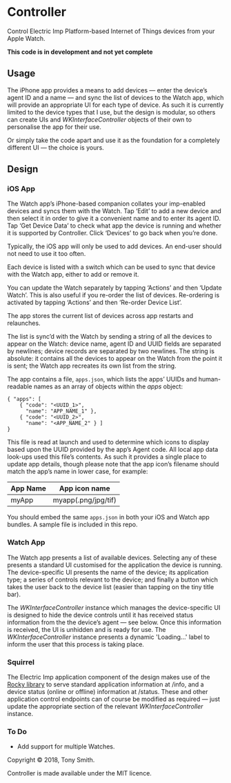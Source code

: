 # Controller #

Control Electric Imp Platform-based Internet of Things devices from your Apple Watch.

**This code is in development and not yet complete**

## Usage ##

The iPhone app provides a means to add devices — enter the device’s agent ID and a name — and sync the list of devices to the Watch app, which will provide an appropriate UI for each type of device. As such it is currently limited to the device types that I use, but the design is modular, so others can create UIs and *WKInterfaceController* objects of their own to personalise the app for their use.

Or simply take the code apart and use it as the foundation for a completely different UI — the choice is yours.

## Design ##

### iOS App ###

The Watch app’s iPhone-based companion collates your imp-enabled devices and syncs them with the Watch. Tap ‘Edit’ to add a new device and then select it in order to give it a convenient name and to enter its agent ID. Tap ‘Get Device Data’ to check what app the device is running and whether it is supported by Controller. Click ‘Devices’ to go back when you’re done.

Typically, the iOS app will only be used to add devices. An end-user should not need to use it too often.

Each device is listed with a switch which can be used to sync that device with the Watch app, either to add or remove it.

You can update the Watch separately by tapping ‘Actions’ and then ‘Update Watch’. This is also useful if you re-order the list of devices. Re-ordering is activated by tapping ‘Actions’ and then ‘Re-order Device List’.

The app stores the current list of devices across app restarts and relaunches.

The list is sync’d with the Watch by sending a string of all the devices to appear on the Watch: device name, agent ID and UUID fields are separated by newlines; device records are separated by two newlines. The string is absolute: it contains all the devices to appear on the Watch from the point it is sent; the Watch app recreates its own list from the string.

The app contains a file, `apps.json`, which lists the apps’ UUIDs and human-readable names as an array of objects within the *apps* object:

```
{ "apps": [
    { "code": "<UUID_1>",
      "name": "APP_NAME_1" },
    { "code": "<UUID_2>",
      "name": "<APP_NAME_2" } ]
}
```

This file is read at launch and used to determine which icons to display based upon the UUID provided by the app’s Agent code. All local app data look-ups used this file’s contents. As such it provides a single place to update app details, though please note that the app icon’s filename should match the app’s name in lower case, for example:

| App Name | App icon name |
| --- | --- |
| myApp | myapp(.png/jpg/tif) |

You should embed the same `apps.json` in both your iOS and Watch app bundles. A sample file is included in this repo.

### Watch App ###

The Watch app presents a list of available devices. Selecting any of these presents a standard UI customised for the application the device is running. The device-specific UI presents the name of the device; its application type; a series of controls relevant to the device; and finally a button which takes the user back to the device list (easier than tapping on the tiny title bar).

The *WKInterfaceController* instance which manages the device-specific UI is designed to hide the device controls until it has received status information from the the device’s agent — see below. Once this information is received, the UI is unhidden and  is ready for use. The *WKInterfaceController* instance presents a dynamic 'Loading...' label to inform the user that this process is taking place.

### Squirrel ###

The Electric Imp application component of the design makes use of the [Rocky library](https://developer.electricimp.com/libraries/utilities/rocky) to serve standard application information at /info, and a device status (online or offline) information at /status. These and other application control endpoints can of course be modified as required — just update the appropriate section of the relevant *WKInterfaceController* instance.

### To Do ###

- Add support for multiple Watches.

Copyright &copy; 2018, Tony Smith.

Controller is made available under the MIT licence.
